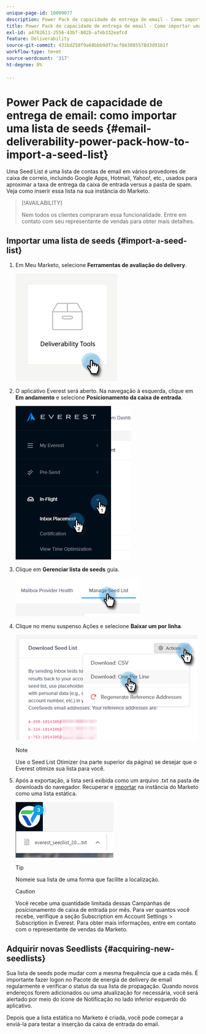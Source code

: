 ```yaml
---
unique-page-id: 10099077
description: Power Pack de capacidade de entrega de email - Como importar uma lista de propagação - Documentação do Marketo - Documentação do produto
title: Power Pack de capacidade de entrega de email - Como importar uma lista de seeds
exl-id: a4782611-2556-43bf-802b-afeb332eafcd
feature: Deliverability
source-git-commit: 431bd258f9a68bbb9df7acf043085578d3d91b1f
workflow-type: tm+mt
source-wordcount: '317'
ht-degree: 0%

---
```


# Power Pack de capacidade de entrega de email: como importar uma lista de seeds {#email-deliverability-power-pack-how-to-import-a-seed-list}

Uma Seed List é uma lista de contas de email em vários provedores de caixa de correio, incluindo Google Apps, Hotmail, Yahoo!, etc., usados para aproximar a taxa de entrega da caixa de entrada versus a pasta de spam. Veja como inserir essa lista na sua instância do Marketo.

>[!AVAILABILITY]
>
>Nem todos os clientes compraram essa funcionalidade. Entre em contato com seu representante de vendas para obter mais detalhes.

## Importar uma lista de seeds {#import-a-seed-list}

1. Em Meu Marketo, selecione **Ferramentas de avaliação do delivery**.

   ![](assets/email-deliverability-power-pack-1.png)

1. O aplicativo Everest será aberto. Na navegação à esquerda, clique em **Em andamento** e selecione **Posicionamento da caixa de entrada**.

   ![](assets/email-deliverability-power-pack-2.png)

1. Clique em **Gerenciar lista de seeds** guia.

   ![](assets/email-deliverability-power-pack-3.png)

1. Clique no menu suspenso Ações e selecione **Baixar um por linha**.

   ![](assets/email-deliverability-power-pack-4.png)

   >[!NOTE]
   >
   >Use o Seed List Otimizer (na parte superior da página) se desejar que o Everest otimize sua lista para você.

1. Após a exportação, a lista será exibida como um arquivo .txt na pasta de downloads do navegador. Recuperar e [importar](/help/marketo/getting-started/quick-wins/import-a-list-of-people.md) na instância do Marketo como uma lista estática.

   ![](assets/email-deliverability-power-pack-5.png)

   >[!TIP]
   >
   >Nomeie sua lista de uma forma que facilite a localização.

   >[!CAUTION]
   >
   >Você recebe uma quantidade limitada dessas Campanhas de posicionamento de caixa de entrada por mês. Para ver quantos você recebe, verifique a seção Subscription em Account Settings > Subscription in Everest. Para obter mais informações, entre em contato com o representante de vendas da Marketo.

## Adquirir novas Seedlists {#acquiring-new-seedlists}

Sua lista de seeds pode mudar com a mesma frequência que a cada mês. É importante fazer logon no Pacote de energia de delivery de email regularmente e verificar o status da sua lista de propagação. Quando novos endereços forem adicionados ou uma atualização for necessária, você será alertado por meio do ícone de Notificação no lado inferior esquerdo do aplicativo.

Depois que a lista estática no Marketo é criada, você pode começar a enviá-la para testar a inserção da caixa de entrada do email.
